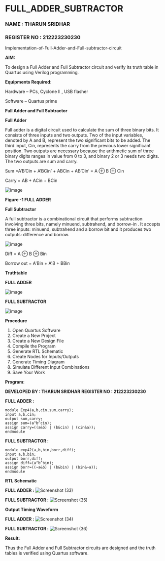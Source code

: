 # FULL_ADDER_SUBTRACTOR

### NAME : THARUN SRIDHAR 
### REGISTER NO : 212223230230

Implementation-of-Full-Adder-and-Full-subtractor-circuit

**AIM:**

To design a Full Adder and Full Subtractor circuit and verify its truth table in Quartus using Verilog programming.

**Equipments Required:**

Hardware – PCs, Cyclone II , USB flasher

Software – Quartus prime

**Full Adder and Full Subtractor**

**Full Adder**

Full adder is a digital circuit used to calculate the sum of three binary bits. It consists of three inputs and two outputs. Two of the input variables, denoted by A and B, represent the two significant bits to be added. The third input, Cin, represents the carry from the previous lower significant position. Two outputs are necessary because the arithmetic sum of three binary digits ranges in value from 0 to 3, and binary 2 or 3 needs two digits. The two outputs are sum and carry.

Sum =A’B’Cin + A’BCin’ + ABCin + AB’Cin’ = A ⊕ B ⊕ Cin 

Carry = AB + ACin + BCin

![image](https://github.com/naavaneetha/FULL_ADDER_SUBTRACTOR/assets/154305477/0f30ba51-5ffb-4198-845f-18e054f675e7)

**Figure -1 FULL ADDER**

**Full Subtractor**

A full subtractor is a combinational circuit that performs subtraction involving three bits, namely minuend, subtrahend, and borrow-in . It accepts three inputs: minuend, subtrahend and a borrow bit and it produces two outputs: difference and borrow.

![image](https://github.com/naavaneetha/FULL_ADDER_SUBTRACTOR/assets/154305477/02b24f51-ab51-4304-9ad6-7b81ffc1ead5)

Diff = A ⊕ B ⊕ Bin 

Borrow out = A'Bin + A'B + BBin

**Truthtable**

**FULL ADDER**

![image](https://github.com/user-attachments/assets/5f1608fe-2144-4991-bc1c-9e97d813bfb7)

**FULL SUBTRACTOR**

![image](https://github.com/user-attachments/assets/c5cd8bfc-8e05-4c09-8840-bede4485cd37)


**Procedure**

1. Open Quartus Software   
2. Create a New Project  
3. Create a New Design File  
4. Compile the Program  
5. Generate RTL Schematic  
6. Create Nodes for Inputs/Outputs  
7. Generate Timing Diagram  
8. Simulate Different Input Combinations  
9. Save Your Work  

**Program:**

**DEVELOPED BY : THARUN SRIDHAR**
**REGISTER NO : 212223230230**

**FULL ADDER :**

```
module Exp4(a,b,cin,sum,carry);
input a,b,cin;
output sum,carry;
assign sum=(a^b^cin);
assign carry=((a&b) | (b&cin) | (cin&a));
endmodule
```

**FULL SUBTRACTOR :**

```
module exp42(a,b,bin,borr,diff);
input a,b,bin;
output borr,diff;
assign diff=(a^b^bin);
assign borr=((~a&b) | (b&bin) | (bin&~a));
endmodule
```

**RTL Schematic**

**FULL ADDER :**
![Screenshot (33)](https://github.com/user-attachments/assets/22148e0f-c140-414b-9067-5c9232ccae4a)

**FULL SUBTRACTOR :**
![Screenshot (35)](https://github.com/user-attachments/assets/53ccae34-1e46-4710-abfe-5f8ed4f54c5a)


**Output Timing Waveform**

**FULL ADDER :**
![Screenshot (34)](https://github.com/user-attachments/assets/36c30f2b-b3ee-4a07-9b89-9f113a678411)

**FULL SUBTRACTOR :**
![Screenshot (36)](https://github.com/user-attachments/assets/751f1f51-abe1-4685-8886-6e802607827a)


**Result:**

Thus the Full Adder and Full Subtractor circuits are designed and the truth tables is verified using Quartus software.



